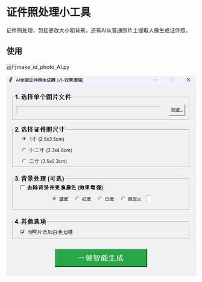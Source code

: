 # 证件照处理小工具

证件照处理，包括更改大小和背景，还有AI从普通照片上提取人像生成证件照。

## 使用
运行make_id_photo_AI.py

![效果预览](Screenshot_2.png)
